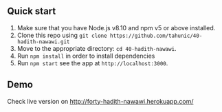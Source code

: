 ## Quick start

1.  Make sure that you have Node.js v8.10 and npm v5 or above installed.
2.  Clone this repo using `git clone https://github.com/tahunic/40-hadith-nawawi.git`
3.  Move to the appropriate directory: `cd 40-hadith-nawawi`.<br />
4.  Run `npm install` in order to install dependencies
5.  Run `npm start` see the app at `http://localhost:3000`.

## Demo

Check live version on http://forty-hadith-nawawi.herokuapp.com/
